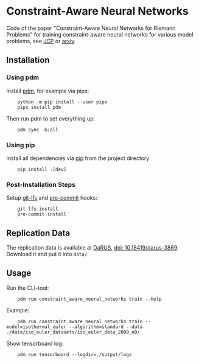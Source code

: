 # Constraint-Aware Neural Networks

Code of the paper "Constraint-Aware Neural Networks for Riemann Problems" for training constraint-aware neural networks for various model problems, see [JCP](https://doi.org/10.1016/j.jcp.2020.109345) or [arxiv](https://doi.org/10.48550/arXiv.1904.12794).

## Installation

### Using pdm

Install [pdm](https://github.com/pdm-project/pdm), for example via pipx:

        python -m pip install --user pipx
        pipx install pdm

Then run pdm to set everything up:

        pdm sync -G:all

### Using pip

Install all dependencies via [pip](https://pip.pypa.io/en/stable/) from the project directory

        pip install .[dev]

### Post-Installation Steps

Setup [git-lfs](https://git-lfs.com/) and [pre-commit](https://pre-commit.com/hooks.html) hooks:

        git lfs install  
        pre-commit install

## Replication Data

The replication data is available at
[DaRUS](https://darus.uni-stuttgart.de/dataset.xhtml?persistentId=doi:10.18419/darus-3869),
[doi: 10.18419/darus-3869](https://doi.org/10.18419/darus-3869).
Download it and put it into `data/`.

## Usage

Run the CLI-tool:

        pdm run constraint_aware_neural_networks train --help

Example:

        pdm run constraint_aware_neural_networks train --model=isothermal_euler --algorithm=standard --data ./data/iso_euler_datasets/iso_euler_data_2000_n0/

Show tensorboard log:

        pdm run tensorboard --logdir=./output/logs
